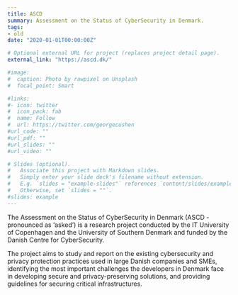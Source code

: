 ```yaml
---
title: ASCD
summary: Assessment on the Status of CyberSecurity in Denmark.
tags:
- old
date: "2020-01-01T00:00:00Z"

# Optional external URL for project (replaces project detail page).
external_link: "https://ascd.dk/"

#image:
#  caption: Photo by rawpixel on Unsplash
#  focal_point: Smart

#links:
#- icon: twitter
#  icon_pack: fab
#  name: Follow
#  url: https://twitter.com/georgecushen
#url_code: ""
#url_pdf: ""
#url_slides: ""
#url_video: ""

# Slides (optional).
#   Associate this project with Markdown slides.
#   Simply enter your slide deck's filename without extension.
#   E.g. `slides = "example-slides"` references `content/slides/example-slides.md`.
#   Otherwise, set `slides = ""`.
#slides: example
---
```


The Assessment on the Status of CyberSecurity in Denmark (ASCD - pronounced as ‘asked’) is a research project conducted by the IT University of Copenhagen and the University of Southern Denmark and funded by the Danish Centre for CyberSecurity.

The project aims to study and report on the existing cybersecurity and privacy protection practices used in large Danish companies and SMEs, identifying the most important challenges the developers in Denmark face in developing secure and privacy-preserving solutions, and providing guidelines for securing critical infrastructures.
